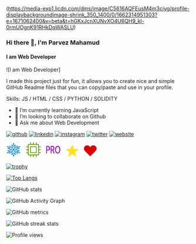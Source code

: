 (https://media-exp1.licdn.com/dms/image/C5616AQFEusM4m3ciyg/profile-displaybackgroundimage-shrink_350_1400/0/1662314951303?e=1671062400&v=beta&t=hGKxJcnXUNvXO4U6QH9_kl-0rmUOgnK91RHkDqWASLU)

### Hi there 👋, I'm Parvez Mahamud
#### I am Web Developer
![I am Web Developer]

I made this project just for fun, it allows you to create nice and simple GitHub Readme files that you can copy/paste and use in your profile.

Skills: JS / HTML / CSS / PYTHON / SOLIDITY

- 🌱 I’m currently learning JavaScript 
- 👯 I’m looking to collaborate on Github 
- 💬 Ask me about Web Development 


[<img src='https://cdn.jsdelivr.net/npm/simple-icons@3.0.1/icons/github.svg' alt='github' height='40'>](https://github.com/https://github.com/ParvezMah)  [<img src='https://cdn.jsdelivr.net/npm/simple-icons@3.0.1/icons/linkedin.svg' alt='linkedin' height='40'>](https://www.linkedin.com/in/https://www.linkedin.com/in/parvez-mahamud-29932019a//)  [<img src='https://cdn.jsdelivr.net/npm/simple-icons@3.0.1/icons/instagram.svg' alt='instagram' height='40'>](https://www.instagram.com/https://www.instagram.com/parvez.mahamud.057//)  [<img src='https://cdn.jsdelivr.net/npm/simple-icons@3.0.1/icons/twitter.svg' alt='twitter' height='40'>](https://twitter.com/https://twitter.com/ParvezMahamud11)  [<img src='https://cdn.jsdelivr.net/npm/simple-icons@3.0.1/icons/icloud.svg' alt='website' height='40'>](decentric.blogspot.com)  

<a href='https://archiveprogram.github.com/'><img src='https://raw.githubusercontent.com/acervenky/animated-github-badges/master/assets/acbadge.gif' width='40' height='40'></a> <a href='https://docs.github.com/en/developers'><img src='https://raw.githubusercontent.com/acervenky/animated-github-badges/master/assets/devbadge.gif' width='40' height='40'></a> <a href='https://github.com/pricing'><img src='https://raw.githubusercontent.com/acervenky/animated-github-badges/master/assets/pro.gif' width='40' height='40'></a> <a href='https://stars.github.com/'><img src='https://raw.githubusercontent.com/acervenky/animated-github-badges/master/assets/starbadge.gif' width='35' height='35'></a> <a href='https://docs.github.com/en/github/supporting-the-open-source-community-with-github-sponsors'><img src='https://raw.githubusercontent.com/acervenky/animated-github-badges/master/assets/sponsorbadge.gif' width='35' height='35'></a> 

[![trophy](https://github-profile-trophy.vercel.app/?username=https://github.com/ParvezMah)](https://github.com/ryo-ma/github-profile-trophy)

[![Top Langs](https://github-readme-stats.vercel.app/api/top-langs/?username=https://github.com/ParvezMah)](https://github.com/anuraghazra/github-readme-stats)

![GitHub stats](https://github-readme-stats.vercel.app/api?username=https://github.com/ParvezMah&show_icons=true&count_private=true)  

![GitHub Activity Graph](https://activity-graph.herokuapp.com/graph?username=https://github.com/ParvezMah)  

![GitHub metrics](https://metrics.lecoq.io/https://github.com/ParvezMah)  

![GitHub streak stats](https://github-readme-streak-stats.herokuapp.com/?user=https://github.com/ParvezMah)  

![Profile views](https://gpvc.arturio.dev/https://github.com/ParvezMah)  
